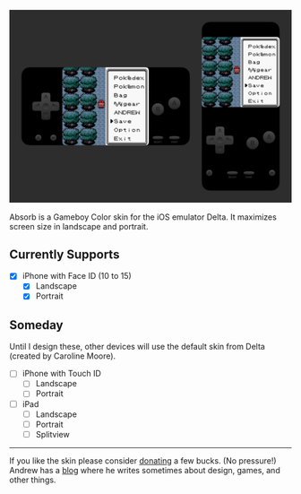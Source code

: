 ![Landscape and portrait images of the Gameboy Color skins showing the pause menu of a game relating to pocket monsters.](preview.jpg)

Absorb is a Gameboy Color skin for the iOS emulator Delta. It maximizes screen size in landscape and portrait.

## Currently Supports
- [x] iPhone with Face ID (10 to 15)
    - [x] Landscape
    - [x] Portrait

## Someday
Until I design these, other devices will use the default skin from Delta (created by Caroline Moore).
- [ ] iPhone with Touch ID
    - [ ] Landscape
    - [ ] Portrait

- [ ] iPad
    - [ ] Landscape
    - [ ] Portrait
    - [ ] Splitview

---

If you like the skin please consider [donating](https://ko-fi.com/haglund) a few bucks. (No pressure!) Andrew has a [blog](https://haglund.app) where he writes sometimes about design, games, and other things.